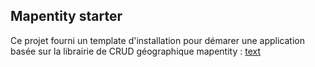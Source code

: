 Mapentity starter
-----------------

Ce projet fourni un template d'installation pour démarer une application basée sur la librairie de CRUD géographique mapentity : [text](https://github.com/makinacorpus/django-mapentity)
